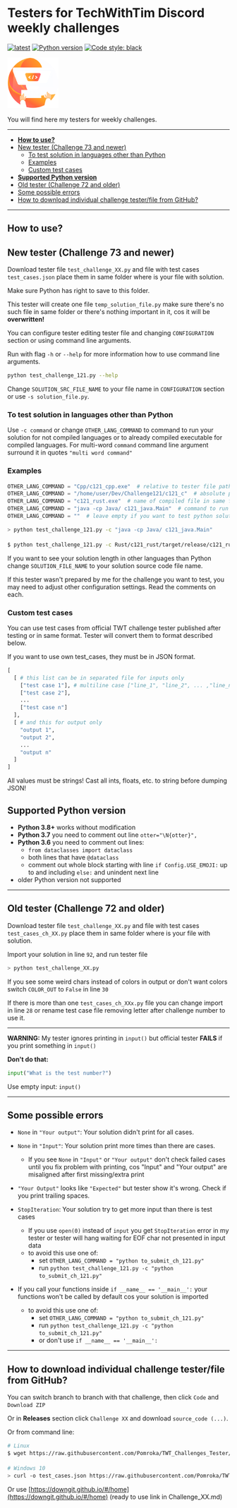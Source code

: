 # Testers for TechWithTim Discord weekly challenges

[![latest](https://img.shields.io/badge/latest-Challenge--121-orange)](https://github.com/Pomroka/TWT_Challenges_Tester/releases/latest) [![Python version](https://img.shields.io/badge/python-3.6*%20%7C%203.7*%20%7C%203.8%20%7C%203.9%20%7C%203.10%20%7C%203.11-blue)](#supported-python-version) [![Code style: black](https://img.shields.io/badge/code%20style-black-000000.svg)](https://github.com/psf/black)

![TWT Logo](logo1.png "TWT Logo")

You will find here my testers for weekly challenges.

----------

- [**How to use?**](#how-to-use)
- [New tester (Challenge 73 and newer)](#new-tester-challenge-73-and-newer)
  - [To test solution in languages other than Python](#to-test-solution-in-languages-other-than-python)
  - [Examples](#examples)
  - [Custom test cases](#custom-test-cases)
- [**Supported Python version**](#supported-python-version)
- [Old tester (Challenge 72 and older)](#old-tester-challenge-72-and-older)
- [Some possible errors](#some-possible-errors)
- [How to download individual challenge tester/file from GitHub?](#how-to-download-individual-challenge-testerfile-from-github)

----------

## **How to use?**

## New tester (Challenge 73 and newer)

Download tester file `test_challenge_XX.py` and file with test cases `test_cases.json` place them in same folder where is your file with solution.

Make sure Python has right to save to this folder.

This tester will create one file `temp_solution_file.py` make sure there's no such
file in same folder or there's nothing important in it, cos it will be **overwritten!**

You can configure tester editing tester file and changing `CONFIGURATION` section or using command line arguments.

Run with flag `-h` or `--help` for more information how to use command line arguments.

```sh
python test_challenge_121.py --help
```

Change `SOLUTION_SRC_FILE_NAME` to your file name in `CONFIGURATION` section or use `-s solution_file.py`.

### To test solution in languages other than Python

Use `-c command` or change `OTHER_LANG_COMMAND` to command to run your solution for not compiled languages or to already compiled executable for compiled languages. For multi-word `command` command line argument surround it in quotes `"multi word command"`

### Examples

```py
OTHER_LANG_COMMAND = "Cpp/c121_cpp.exe"  # relative to tester file path to compiled windows executable
OTHER_LANG_COMMAND = "/home/user/Dev/Challenge121/c121_c"  # absolute path to compiled Linux executable
OTHER_LANG_COMMAND = "c121_rust.exe"  # name of compiled file in same folder as tester
OTHER_LANG_COMMAND = "java -cp Java/ c121_java.Main"  # command to run solution in non compiled language
OTHER_LANG_COMMAND = ""  # leave empty if you want to test python solution
```

```sh
> python test_challenge_121.py -c "java -cp Java/ c121_java.Main"

$ python test_challenge_121.py -c Rust/c121_rust/target/release/c121_rust
```

If you want to see your solution length in other languages than Python change `SOLUTION_FILE_NAME` to your solution source code file name.

If this tester wasn't prepared by me for the challenge you want to test,
you may need to adjust other configuration settings. Read the comments on each.

### Custom test cases

You can use test cases from official TWT challenge tester published after testing or in same format. Tester will convert them to format described below.

If you want to use own test_cases, they must be in JSON format.

```py
[
  [ # this list can be in separated file for inputs only 
    ["test case 1"], # multiline case ["line_1", "line_2", ... ,"line_n"] 
    ["test case 2"],
    ...
    ["test case n"]
  ],
  [ # and this for output only 
    "output 1",
    "output 2",
    ...
    "output n"
  ]
]
```

All values must be strings! Cast all ints, floats, etc. to string before dumping JSON!

## **Supported Python version**

- **Python 3.8+** works without modification
- **Python 3.7** you need to comment out line `otter="\N{otter}",`
- **Python 3.6** you need to comment out lines:
  - `from dataclasses import dataclass`
  - both lines that have `@dataclass`
  - comment out whole block starting with line `if Config.USE_EMOJI:` up to and including `else:` and unindent next line
- older Python version not supported

----------

## Old tester (Challenge 72 and older)

Download tester file `test_challenge_XX.py` and file with test cases `test_cases_ch_XX.py` place them in same folder where is your file with solution.

Import your solution in line `92`, and run tester file

```sh
> python test_challenge_XX.py
```

If you see some weird chars instead of colors in output or don't want colors
switch `COLOR_OUT` to `False` in line `30`

If there is more than one `test_cases_ch_XXx.py` file you can change import in line `28` or rename test case file removing letter after challenge number to use it.

----------

**WARNING:** My tester ignores printing in `input()` but official tester **FAILS** if you print something in `input()`

**Don't do that:**

```py
input("What is the test number?")
```

Use empty input: `input()`

----------

## Some possible errors

- `None` in `"Your output"`: Your solution didn't print for all cases.

- `None` in `"Input"`: Your solution print more times than there are cases.

  - If you see `None` in `"Input"` or `"Your output"` don't check failed cases until you fix problem with printing, cos "Input" and "Your output" are misaligned after first missing/extra print

- `"Your Output"` looks like `"Expected"` but tester show it's wrong. Check if you print trailing spaces.

- `StopIteration`: Your solution try to get more input than there is test cases

  - If you use `open(0)` instead of `input` you get `StopIteration` error in my tester or tester will hang waiting for EOF char not presented in input data
  - to avoid this use one of:
    - set `OTHER_LANG_COMMAND = "python to_submit_ch_121.py"`
    - run `python test_challenge_121.py -c "python to_submit_ch_121.py"`
- If you call your functions inside `if __name__ == '__main__':` your functions won't be called by default cos your solution is imported
  - to avoid this use one of:
    - set `OTHER_LANG_COMMAND = "python to_submit_ch_121.py"`
    - run `python test_challenge_121.py -c "python to_submit_ch_121.py"`
    - or don't use `if __name__ == '__main__':`

----------

## How to download individual challenge tester/file from GitHub?

You can switch branch to branch with that challenge, then click `Code` and `Download ZIP`

Or in **Releases** section click `Challenge XX` and download `source_code (...)`.

Or from command line:

```sh
# Linux
$ wget https://raw.githubusercontent.com/Pomroka/TWT_Challenges_Tester/master/Challenge_121/test_cases.json

# Windows 10
> curl -o test_cases.json https://raw.githubusercontent.com/Pomroka/TWT_Challenges_Tester/master/Challenge_121/test_cases.json
```

Or use [https://downgit.github.io/#/home](https://downgit.github.io/#/home) (ready to use link in Challenge_XX.md)
